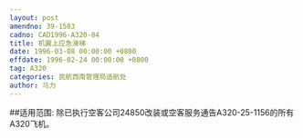 ```yaml
---
layout: post
amendno: 39-1583
cadno: CAD1996-A320-04
title: 机翼上应急滑梯
date: 1996-03-08 00:00:00 +0800
effdate: 1996-02-24 00:00:00 +0800
tag: A320
categories: 民航西南管理局适航处
author: 马力
---
```


##适用范围:
除已执行空客公司24850改装或空客服务通告A320-25-1156的所有A320飞机。

